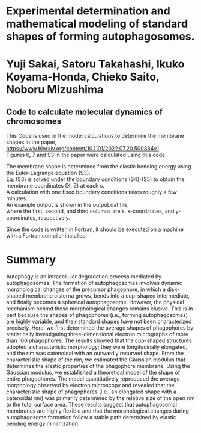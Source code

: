 # Experimental determination and mathematical modeling of standard shapes of forming autophagosomes.

# Yuji Sakai, Satoru Takahashi, Ikuko Koyama-Honda, Chieko Saito, Noboru Mizushima

## Code to calculate molecular dynamics of chromosomes

This Code is used in the model calculations to determine the membrane shapes in the paper,\
https://www.biorxiv.org/content/10.1101/2022.07.20.500884v1. \
Figures 6, 7 and S3 in the paper were calculated using this code.

The membrane shape is determined from the elastic bending energy using the Euler-Lagrange equation (S3).\
Eq. (S3) is solved under the boundary conditions (S4)-(S5) to obtain the membrane coordinates (X, Z) at each s.\
A calculation with one fixed boundary conditions takes roughly a few minutes.\
An example output is shown in the output.dat file, \
where the first, second, and third columns are s, x-coordinates, and y-coordinates, respectively.

Since the code is written in Fortran, it should be executed on a machine with a Fortran compiler installed.


# Summary

Autophagy is an intracellular degradation process mediated by autophagosomes. The formation of autophagosomes involves dynamic morphological changes of the precursor phagophore, in which a disk-shaped membrane cisterna grows, bends into a cup-shaped intermediate, and finally becomes a spherical autophagosome. However, the physical mechanism behind these morphological changes remains elusive. This is in part because the shapes of phagophores (i.e., forming autophagosomes) are highly variable, and their standard shapes have not been characterized precisely. Here, we first determined the average shapes of phagophores by statistically investigating three-dimensional electron micrographs of more than 100 phagophores. The results showed that the cup-shaped structures adopted a characteristic morphology; they were longitudinally elongated, and the rim was catenoidal with an outwardly recurved shape. From the characteristic shape of the rim, we estimated the Gaussian modulus that determines the elastic properties of the phagophore membrane. Using the Gaussian modulus, we established a theoretical model of the shape of entire phagophores. The model quantitatively reproduced the average morphology observed by electron microscopy and revealed that the characteristic shape of phagophores (i.e., an elongated shape with a catenoidal rim) was primarily determined by the relative size of the open rim to the total surface area. These results suggest that autophagosomal membranes are highly flexible and that the morphological changes during autophagosome formation follow a stable path determined by elastic bending energy minimization.
